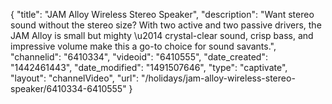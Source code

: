 {
    "title": "JAM Alloy Wireless Stereo Speaker",
    "description": "Want stereo sound without the stereo size? With two active and two passive drivers, the JAM Alloy is small but mighty \u2014 crystal-clear sound, crisp bass, and impressive volume make this a go-to choice for sound savants.",
    "channelid": "6410334",
    "videoid": "6410555",
    "date_created": "1442461443",
    "date_modified": "1491507646",
    "type": "captivate",
    "layout": "channelVideo",
    "url": "\/holidays\/jam-alloy-wireless-stereo-speaker\/6410334-6410555"
}